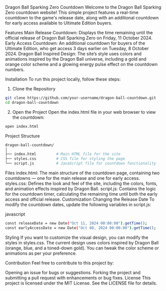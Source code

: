 Dragon Ball Sparking Zero Countdown
Welcome to the Dragon Ball Sparking Zero countdown website! This simple project features a real-time countdown to the game's release date, along with an additional countdown for early access available to Ultimate Edition buyers.

Features
Main Release Countdown: Displays the time remaining until the official release of Dragon Ball Sparking Zero on Friday, 11 October 2024.
Early Access Countdown: An additional countdown for buyers of the Ultimate Edition, who get access 3 days earlier on Tuesday, 8 October 2024.
Dragon Ball Inspired Design: The site’s style uses colors and animations inspired by the Dragon Ball universe, including a gold and orange color scheme and a glowing energy pulse effect on the countdown numbers.

Installation
To run this project locally, follow these steps:

1. Clone the Repository
```bash
git clone https://github.com/your-username/dragon-ball-countdown.git
cd dragon-ball-countdown
```
2. Open the Project
Open the index.html file in your web browser to view the countdown:

```bash
open index.html
```
Project Structure
```bash
dragon-ball-countdown/
│
├── index.html         # Main HTML file for the site
├── styles.css         # CSS file for styling the page
└── script.js          # JavaScript file for countdown functionality
```
Files
index.html: The main structure of the countdown page, containing two countdowns — one for the main release and one for early access.
styles.css: Defines the look and feel of the site, including the colors, fonts, and animation effects inspired by Dragon Ball.
script.js: Contains the logic for the countdown timer, calculating the remaining time until both the early access and official release.
Customization
Changing the Release Date
To modify the countdown dates, update the following variables in script.js:

javascript
```bash
const releaseDate = new Date("Oct 11, 2024 00:00:00").getTime();
const earlyAccessDate = new Date("Oct 08, 2024 00:00:00").getTime();
```
Styling
If you want to customize the visual design, you can modify the styles in styles.css. The current design uses colors inspired by Dragon Ball (orange, blue, and a toned-down gold). You can tweak the color scheme or animations as per your preference.

Contribution
Feel free to contribute to this project by:

Opening an issue for bugs or suggestions.
Forking the project and submitting a pull request with enhancements or bug fixes.
License
This project is licensed under the MIT License. See the LICENSE file for details.


